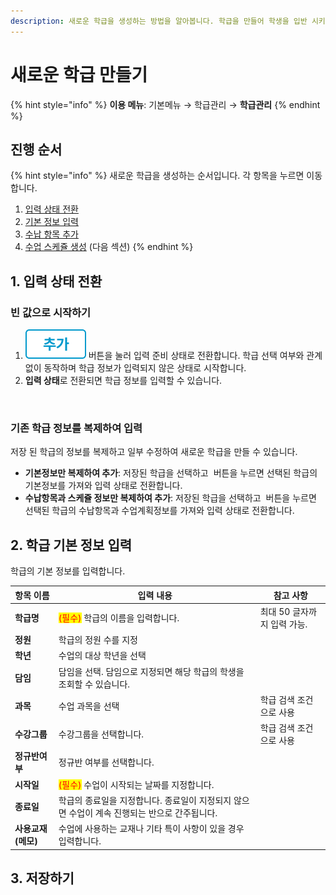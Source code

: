```yaml
---
description: 새로운 학급을 생성하는 방법을 알아봅니다. 학급을 만들어 학생을 입반 시키고 수업을 진행할 수 있습니다.
---
```


# 새로운 학급 만들기

{% hint style="info" %}
**이용 메뉴**: 기본메뉴 → 학급관리 → **학급관리**
{% endhint %}

## 진행 순서

{% hint style="info" %}
새로운 학급을 생성하는 순서입니다. 각 항목을 누르면 이동합니다.

1. [입력 상태 전환](add-class.md#1.)
2. [기본 정보 입력](add-class.md#2.)
3. [수납 항목 추가](add-class.md#3.)
4. [수업 스케쥴 생성](schedule.md) (다음 섹션)
{% endhint %}

## 1. 입력 상태 전환

### 빈 값으로 시작하기

1. <img src="../../.gitbook/assets/btn_추가.png" alt="" data-size="line"> 버튼을 눌러 입력 준비 상태로 전환합니다. 학급 선택 여부와 관계없이 동작하며 학급 정보가 입력되지 않은 상태로 시작합니다.
2. **입력 상태**로 전환되면 학급 정보를 입력할 수 있습니다.

<figure><img src="../../.gitbook/assets/학급추가_입력상태전환.png" alt=""><figcaption></figcaption></figure>

### 기존 학급 정보를 복제하여 입력

저장 된 학급의 정보를 복제하고 일부 수정하여 새로운 학급을 만들 수 있습니다.

* **기본정보만 복제하여 추가**: 저장된 학급을 선택하고 <img src="../../.gitbook/assets/btn_기존정보복사.png" alt="" data-size="line"> 버튼을 누르면 선택된 학급의 기본정보를 가져와 입력 상태로 전환합니다.
* **수납항목과 스케쥴 정보만 복제하여 추가**: 저장된 학급을 선택하고 <img src="../../.gitbook/assets/btn_복사.png" alt="" data-size="line"> 버튼을 누르면 선택된 학급의 수납항목과 수업계획정보를 가져와 입력 상태로 전환합니다.

## 2. 학급 기본 정보 입력

학급의 기본 정보를 입력합니다.

| 항목 이름        | 입력 내용                                                    | 참고 사항             |
| ------------ | -------------------------------------------------------- | ----------------- |
| **학급명**      | <mark style="color:red;">(필수)</mark> 학급의 이름을 입력합니다.      | 최대 50 글자까지 입력 가능. |
| **정원**       | 학급의 정원 수를 지정                                             |                   |
| **학년**       | 수업의 대상 학년을 선택                                            |                   |
| **담임**       | 담임을 선택. 담임으로 지정되면 해당 학급의 학생을 조회할 수 있습니다.                 |                   |
| **과목**       | 수업 과목을 선택                                                | 학급 검색 조건으로 사용     |
| **수강그룹**     | 수강그룹을 선택합니다.                                             | 학급 검색 조건으로 사용     |
| **정규반여부**    | 정규반 여부를 선택합니다.                                           |                   |
| **시작일**      | <mark style="color:red;">(필수)</mark> 수업이 시작되는 날짜를 지정합니다. |                   |
| **종료일**      | 학급의 종료일을 지정합니다. 종료일이 지정되지 않으면 수업이 계속 진행되는 반으로 간주됩니다.     |                   |
| **사용교재(메모)** | 수업에 사용하는 교재나 기타 특이 사항이 있을 경우 입력합니다.                      |                   |

## 3. 저장하기
